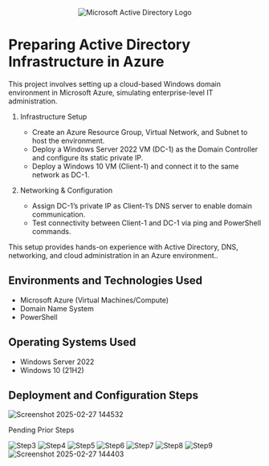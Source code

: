 <p align="center">
<img src="https://i.imgur.com/pU5A58S.png" alt="Microsoft Active Directory Logo"/>
</p>

<h1>Preparing Active Directory Infrastructure in Azure</h1>

This project involves setting up a cloud-based Windows domain environment in Microsoft Azure, simulating enterprise-level IT administration.

  1. Infrastructure Setup
      - Create an Azure Resource Group, Virtual Network, and Subnet to host the environment.
      - Deploy a Windows Server 2022 VM (DC-1) as the Domain Controller and configure its static private IP.
      - Deploy a Windows 10 VM (Client-1) and connect it to the same network as DC-1.

  2. Networking & Configuration
      - Assign DC-1’s private IP as Client-1’s DNS server to enable domain communication.
      - Test connectivity between Client-1 and DC-1 via ping and PowerShell commands.

This setup provides hands-on experience with Active Directory, DNS, networking, and cloud administration in an Azure environment..<br />

<h2>Environments and Technologies Used</h2>

- Microsoft Azure (Virtual Machines/Compute)
- Domain Name System
- PowerShell


<h2>Operating Systems Used </h2>

- Windows Server 2022
- Windows 10 (21H2)


<h2>Deployment and Configuration Steps</h2>



![Screenshot 2025-02-27 144532](https://github.com/user-attachments/assets/d8b16f74-7eb1-4184-8924-da7ffe2da760)



<p>Pending Prior Steps</p>

![Step3](https://github.com/user-attachments/assets/6a44cc6a-c1b0-479f-aee7-987665ce4707)
![Step4](https://github.com/user-attachments/assets/18ea8066-ac12-4437-9148-09b0ea8f1209)
![Step5](https://github.com/user-attachments/assets/5b142d40-92cd-4092-a65a-c5416261234a)
![Step6](https://github.com/user-attachments/assets/48aace3e-17a1-43c3-b02b-c63bdd2e3aea)
![Step7](https://github.com/user-attachments/assets/118c6d05-568e-459d-afb5-4f5d5cc6d133)
![Step8](https://github.com/user-attachments/assets/4139a882-ef5c-4801-b969-c0201e2f9274)
![Step9](https://github.com/user-attachments/assets/c59858de-1e61-4abc-9f88-7fa5e1e2f3c6)
![Screenshot 2025-02-27 144403](https://github.com/user-attachments/assets/3fd1dffc-61e4-4aa9-aaa9-0405b2bdaed9)
